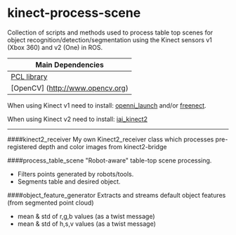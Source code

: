 # kinect-process-scene
Collection of scripts and methods used to process table top scenes for object recognition/detection/segmentation using the Kinect sensors v1 (Xbox 360) and v2 (One) in ROS.

| Main Dependencies  |
| ------------- |
| [PCL library](http://www.pointclouds.org) |
| [OpenCV] (http://www.opencv.org)|

When using Kinect v1 need to install: [openni_launch](https://github.com/ros-drivers/openni_launch) and/or [freenect](http://wiki.ros.org/freenect_launch).

When using  Kinect v2 need to install: [iai_kinect2](https://github.com/code-iai/iai_kinect2)

---

####kinect2_receiver
My own Kinect2_receiver class which processes pre-registered depth and color images from kinect2-bridge


####process_table_scene
"Robot-aware" table-top scene processing. 
- Filters points generated by robots/tools. 
- Segments table and desired object.

####object_feature_generator
Extracts and streams default object features (from segmented point cloud)
- mean & std of r,g,b values (as a twist message)
- mean & std of h,s,v values  (as a twist message)
